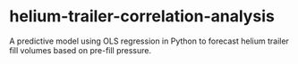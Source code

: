 # helium-trailer-correlation-analysis
A predictive model using OLS regression in Python to forecast helium trailer fill volumes based on pre-fill pressure.
